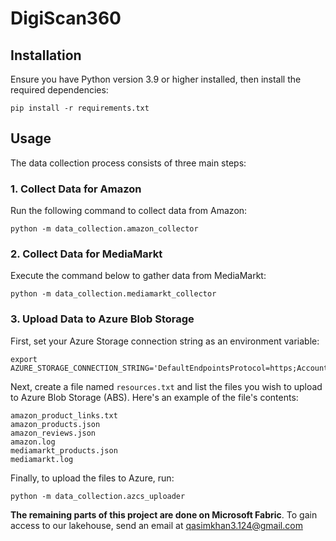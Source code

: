 # DigiScan360

## Installation

Ensure you have Python version 3.9 or higher installed, then install the required dependencies:

```
pip install -r requirements.txt
```

## Usage

The data collection process consists of three main steps:

### 1. Collect Data for Amazon

Run the following command to collect data from Amazon:

```
python -m data_collection.amazon_collector
```

### 2. Collect Data for MediaMarkt

Execute the command below to gather data from MediaMarkt:

```
python -m data_collection.mediamarkt_collector
```

### 3. Upload Data to Azure Blob Storage

First, set your Azure Storage connection string as an environment variable:

```
export AZURE_STORAGE_CONNECTION_STRING='DefaultEndpointsProtocol=https;AccountName=bdma;AccountKey=NIQPAT44LNgTWqTBYJII1Q3N5Lecawj60fO0a1RMO+PrD+EPTLj6l6IClThg+UTEbjH1MNIa5vi1+AStTNgA0g==;EndpointSuffix=core.windows.net'
```

Next, create a file named `resources.txt` and list the files you wish to upload to Azure Blob Storage (ABS). Here's an example of the file's contents:

```
amazon_product_links.txt
amazon_products.json
amazon_reviews.json
amazon.log
mediamarkt_products.json
mediamarkt.log
```

Finally, to upload the files to Azure, run:

```
python -m data_collection.azcs_uploader
```

**The remaining parts of this project are done on Microsoft Fabric**. To gain access to our lakehouse, send an email at qasimkhan3.124@gmail.com
